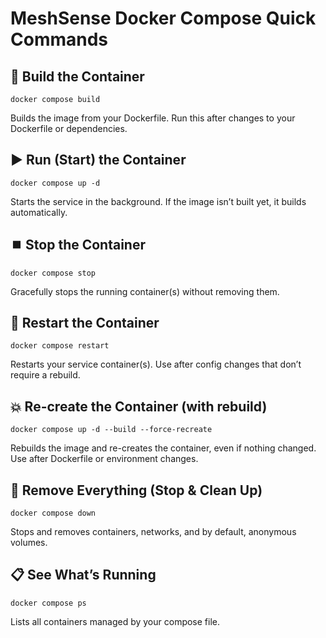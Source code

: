 


# MeshSense Docker Compose Quick Commands

## 🚀 Build the Container

```
docker compose build
```

Builds the image from your Dockerfile. Run this after changes to your Dockerfile or dependencies.

## ▶️ Run (Start) the Container

```
docker compose up -d
```

Starts the service in the background. If the image isn’t built yet, it builds automatically.

## ⏹️ Stop the Container

```
docker compose stop
```

Gracefully stops the running container(s) without removing them.

## 🔄 Restart the Container

```
docker compose restart
```

Restarts your service container(s). Use after config changes that don’t require a rebuild.

## 💥 Re-create the Container (with rebuild)

```
docker compose up -d --build --force-recreate
```

Rebuilds the image and re-creates the container, even if nothing changed. Use after Dockerfile or environment changes.

## 🧹 Remove Everything (Stop & Clean Up)

```
docker compose down
```

Stops and removes containers, networks, and by default, anonymous volumes.

## 📋 See What’s Running

```
docker compose ps
```

Lists all containers managed by your compose file.
